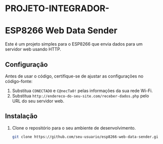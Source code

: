 # PROJETO-INTEGRADOR-
# ESP8266 Web Data Sender

Este é um projeto simples para o ESP8266 que envia dados para um servidor web usando HTTP.

## Configuração

Antes de usar o código, certifique-se de ajustar as configurações no código-fonte:

1. Substitua `CONECTADO` e `C@necTa0!` pelas informações da sua rede Wi-Fi.
2. Substitua `http://endereco-do-seu-site.com/receber-dados.php` pelo URL do seu servidor web.

## Instalação

1. Clone o repositório para o seu ambiente de desenvolvimento.

   ```bash
   git clone https://github.com/seu-usuario/esp8266-web-data-sender.git

